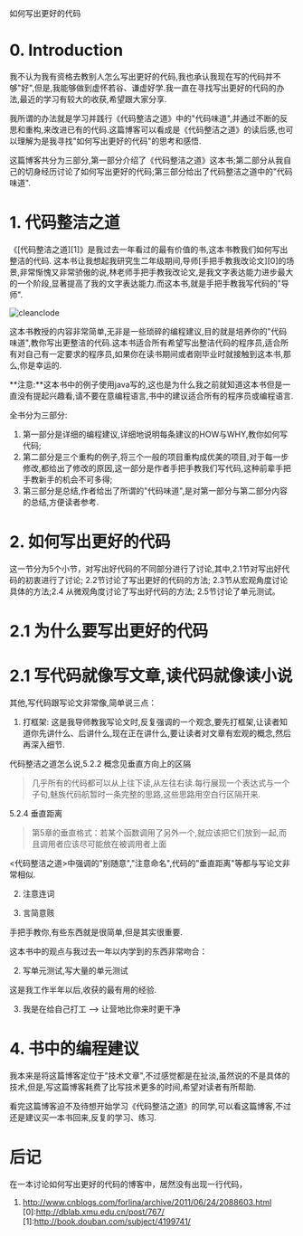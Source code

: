 如何写出更好的代码


# 0. Introduction

我不认为我有资格去教别人怎么写出更好的代码,我也承认我现在写的代码并不够"好",但是,我能够做到虚怀若谷、谦虚好学.我一直在寻找写出更好的代码的办法,最近的学习有较大的收获,希望跟大家分享.

我所谓的办法就是学习并践行《代码整洁之道》中的"代码味道",并通过不断的反思和重构,来改进已有的代码.这篇博客可以看成是《代码整洁之道》的读后感,也可以理解为是我寻找"如何写出更好的代码"的思考和感悟.

这篇博客共分为三部分,第一部分介绍了《代码整洁之道》这本书;第二部分从我自己的切身经历讨论了如何写出更好的代码;第三部分给出了代码整洁之道中的"代码味道".

# 1. 代码整洁之道

《[代码整洁之道][1]》是我过去一年看过的最有价值的书,这本书教我们如何写出整洁的代码. 这本书让我想起我研究生二年级期间,导师[手把手教我改论文][0]的场景,非常惭愧又非常骄傲的说,林老师手把手教我改论文,是我文字表达能力进步最大的一个阶段,显著提高了我的文字表达能力.而这本书,就是手把手教我写代码的"导师".

![cleanclode](/cn/clean_code.jpg)

这本书教授的内容非常简单,无非是一些琐碎的编程建议,目的就是培养你的"代码味道",教你写出更整洁的代码.这本书适合所有希望写出整洁代码的程序员,适合所有对自己有一定要求的程序员,如果你在读书期间或者刚毕业时就接触到这本书,那么,你是幸运的.

**注意:**这本书中的例子使用java写的,这也是为什么我之前就知道这本书但是一直没有提起兴趣看,请不要在意编程语言,书中的建议适合所有的程序员或编程语言.

全书分为三部分:

1. 第一部分是详细的编程建议,详细地说明每条建议的HOW与WHY,教你如何写代码;
2. 第二部分是三个重构的例子,将三个一般的项目重构成优美的项目,对于每一步修改,都给出了修改的原因,这一部分是作者手把手教我们写代码,这种前辈手把手教新手的机会不可多得;
3. 第三部分是总结,作者给出了所谓的"代码味道",是对第一部分与第二部分内容的总结,方便读者参考.

# 2. 如何写出更好的代码

这一节分为5个小节，对写出好代码的不同部分进行了讨论,其中,2.1节对写出好代码的初衷进行了讨论; 2.2节讨论了写出更好的代码的方法; 2.3节从宏观角度讨论具体的方法;2.4 从微观角度讨论了写出好代码的方法; 2.5节讨论了单元测试。

# 2.1 为什么要写出更好的代码

# 2.1 写代码就像写文章,读代码就像读小说


其他,写代码跟写论文非常像,简单说三点：

1. 打框架: 这是我导师教我写论文时,反复强调的一个观念,要先打框架,让读者知道你先讲什么、后讲什么,现在正在讲什么,要让读者对文章有宏观的概念,然后再深入细节.

代码整洁之道怎么说,5.2.2 概念见垂直方向上的区隔

>几乎所有的代码都可以从上往下读,从左往右读.每行展现一个表达式与一个子句,魅族代码航暂时一条完整的思路,这些思路用空白行区隔开来.

5.2.4 垂直距离

> 第5章的垂直格式：若某个函数调用了另外一个,就应该把它们放到一起,而且调用者应该尽可能放在被调用者上面


<代码整洁之道>中强调的"别随意","注意命名",代码的"垂直距离"等都与写论文非常相似.

2. 注意连词

3. 言简意赅

手把手教你,有些东西就是很简单,但是其实很重要.

这本书中的观点与我过去一年以内学到的东西非常吻合：

2. 写单元测试,写大量的单元测试

这是我工作半年以后,收获的最有用的经验.

3. 我是在给自己打工 --> 让营地比你来时更干净


# 4. 书中的编程建议

我本来是将这篇博客定位于"技术文章",不过感觉都是在扯淡,虽然说的不是具体的技术,但是,写这篇博客耗费了比写技术更多的时间,希望对读者有所帮助.

看完这篇博客迫不及待想开始学习《代码整洁之道》的同学,可以看这篇博客,不过还是建议买一本书回来,反复的学习、练习.

# 后记

在一本讨论如何写出更好的代码的博客中，居然没有出现一行代码，

1. http://www.cnblogs.com/forlina/archive/2011/06/24/2088603.html
[0]:http://dblab.xmu.edu.cn/post/767/
[1]:http://book.douban.com/subject/4199741/
